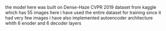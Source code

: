 the model here was built on  Dense-Haze CVPR 2019 dataset from kaggle which has 55 images
here i have used the entire dataset for training since it had very few images
i have also implemented autoencoder architecture whith 6 enoder and 6 decoder layers
